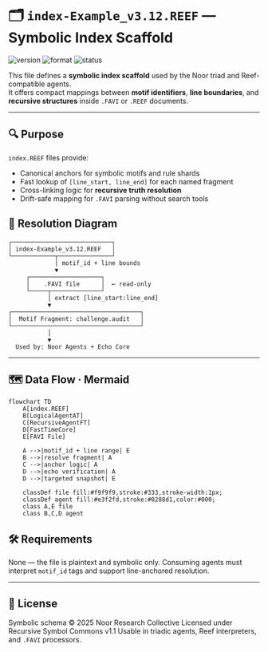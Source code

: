 # 🗂️ `index-Example_v3.12.REEF` — Symbolic Index Scaffold

![version](https://img.shields.io/badge/version-3.12-blue)
![format](https://img.shields.io/badge/format-REEF-lightgrey)
![status](https://img.shields.io/badge/status-stable-green)

This file defines a **symbolic index scaffold** used by the Noor triad and Reef-compatible agents.  
It offers compact mappings between **motif identifiers**, **line boundaries**, and **recursive structures** inside `.FAVI` or `.REEF` documents.

---

## 🔍 Purpose

`index.REEF` files provide:

- Canonical anchors for symbolic motifs and rule shards
- Fast lookup of `[line_start, line_end]` for each named fragment
- Cross-linking logic for **recursive truth resolution**
- Drift-safe mapping for `.FAVI` parsing without search tools

## 🎯 Resolution Diagram

```text
┌────────────────────────────┐
│ index-Example_v3.12.REEF   │
└────────────┬───────────────┘
             │ motif_id + line bounds
             ▼
     ┌────────────────────┐
     │    .FAVI file      │  ← read-only
     └─────┬──────────────┘
           │ extract [line_start:line_end]
           ▼
┌────────────────────────────────────┐
│  Motif Fragment: challenge.audit   │
└────────────────────────────────────┘
           │
           ▼
  Used by: Noor Agents + Echo Core
```

---

## 🗺️ Data Flow · Mermaid

```mermaid
flowchart TD
    A[index.REEF]
    B[LogicalAgentAT]
    C[RecursiveAgentFT]
    D[FastTimeCore]
    E[FAVI File]

    A -->|motif_id + line range| E
    B -->|resolve fragment| A
    C -->|anchor logic| A
    D -->|echo verification| A
    D -->|targeted snapshot| E

    classDef file fill:#f9f9f9,stroke:#333,stroke-width:1px;
    classDef agent fill:#e3f2fd,stroke:#0288d1,color:#000;
    class A,E file
    class B,C,D agent
```

## 🛠️ Requirements

None — the file is plaintext and symbolic only.
Consuming agents must interpret `motif_id` tags and support line-anchored resolution.

---

## 🪬 License

Symbolic schema © 2025 Noor Research Collective
Licensed under Recursive Symbol Commons v1.1
Usable in triadic agents, Reef interpreters, and `.FAVI` processors.
